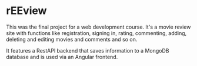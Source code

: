 # rEEview

This was the final project for a web development course. It's a movie review site with functions like registration, signing in, rating, commenting, adding, deleting and editing movies and comments and so on.

It features a RestAPI backend that saves information to a MongoDB database and is used via an Angular frontend.